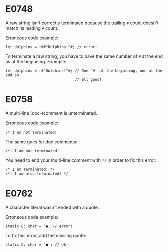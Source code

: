 # E0748
A raw string isn't correctly terminated because the trailing `#` count doesn't
match its leading `#` count.

Erroneous code example:

```compile_fail,E0748
let dolphins = r##"Dolphins!"#; // error!
```

To terminate a raw string, you have to have the same number of `#` at the end
as at the beginning. Example:

```
let dolphins = r#"Dolphins!"#; // One `#` at the beginning, one at the end so
                               // all good!
```

# E0758
A multi-line (doc-)comment is unterminated.

Erroneous code example:

```compile_fail,E0758
/* I am not terminated!
```

The same goes for doc comments:

```compile_fail,E0758
/*! I am not terminated!
```

You need to end your multi-line comment with `*/` in order to fix this error:

```
/* I am terminated! */
/*! I am also terminated! */
```

# E0762
A character literal wasn't ended with a quote.

Erroneous code example:

```compile_fail,E0762
static C: char = '●; // error!
```

To fix this error, add the missing quote:

```
static C: char = '●'; // ok!
```
